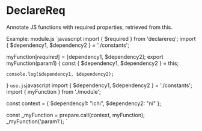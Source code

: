 # DeclareReq
Annotate JS functions with required properties, retrieved from this.

Example:
module.js
`javascript
  import { $required } from 'declarereq';
  import { $dependency1, $dependency2 } = './constants'; 
  
  myFunction[$required] = [$dependency1, $dependency2];
  export myFunction(param1) {
    const { $dependency1, $dependency2 } = this;
    
    console.log($dependency1, $dependency2);
  }
`
use.js
`javascript
  import { $dependency1, $dependency2 } = './constants'; 
  import { myFunction } from './module';
  
  const context = { 
    $dependency1: "ichi", 
    $dependency2: "ni"
  };
    
  const _myFunction = prepare.call(context, myFunction);
  _myFunction('param1');
`
